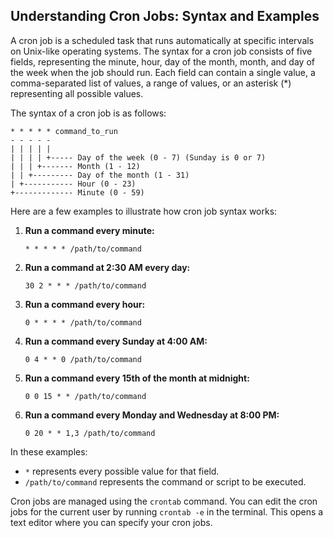 
## Understanding Cron Jobs: Syntax and Examples

A cron job is a scheduled task that runs automatically at specific intervals on Unix-like operating systems. The syntax for a cron job consists of five fields, representing the minute, hour, day of the month, month, and day of the week when the job should run. Each field can contain a single value, a comma-separated list of values, a range of values, or an asterisk (*) representing all possible values.

The syntax of a cron job is as follows:

```
* * * * * command_to_run
- - - - -
| | | | |
| | | | +----- Day of the week (0 - 7) (Sunday is 0 or 7)
| | | +------- Month (1 - 12)
| | +--------- Day of the month (1 - 31)
| +----------- Hour (0 - 23)
+------------- Minute (0 - 59)
```

Here are a few examples to illustrate how cron job syntax works:

1. **Run a command every minute:**
   ```
   * * * * * /path/to/command
   ```

2. **Run a command at 2:30 AM every day:**
   ```
   30 2 * * * /path/to/command
   ```

3. **Run a command every hour:**
   ```
   0 * * * * /path/to/command
   ```

4. **Run a command every Sunday at 4:00 AM:**
   ```
   0 4 * * 0 /path/to/command
   ```

5. **Run a command every 15th of the month at midnight:**
   ```
   0 0 15 * * /path/to/command
   ```

6. **Run a command every Monday and Wednesday at 8:00 PM:**
   ```
   0 20 * * 1,3 /path/to/command
   ```

In these examples:

- `*` represents every possible value for that field.
- `/path/to/command` represents the command or script to be executed.

Cron jobs are managed using the `crontab` command. You can edit the cron jobs for the current user by running `crontab -e` in the terminal. This opens a text editor where you can specify your cron jobs.
